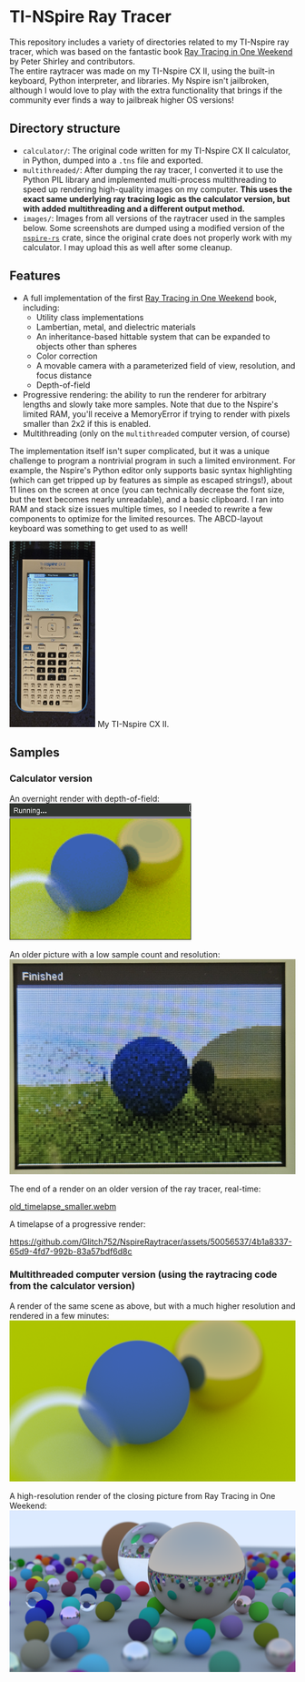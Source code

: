 # TI-NSpire Ray Tracer

This repository includes a variety of directories related to my TI-Nspire ray tracer, which was based on the fantastic book [Ray Tracing in One Weekend](https://raytracing.github.io/) by Peter Shirley and contributors.  
The entire raytracer was made on my TI-Nspire CX II, using the built-in keyboard, Python interpreter, and libraries. My Nspire isn't jailbroken, although I would love to play with the extra functionality that brings if the community ever finds a way to jailbreak higher OS versions!

## Directory structure
- `calculator/`: The original code written for my TI-Nspire CX II calculator, in Python, dumped into a `.tns` file and exported.
- `multithreaded/`: After dumping the ray tracer, I converted it to use the Python PIL library and implemented multi-process multithreading to speed up rendering high-quality images on my computer. **This uses the exact same underlying ray tracing logic as the calculator version, but with added multithreading and a different output method.**
- `images/`: Images from all versions of the raytracer used in the samples below. Some screenshots are dumped using a modified version of the [`nspire-rs`](https://crates.io/crates/libnspire) crate, since the original crate does not properly work with my calculator. I may upload this as well after some cleanup.

## Features
- A full implementation of the first [Ray Tracing in One Weekend](https://raytracing.github.io/) book, including:
  - Utility class implementations
  - Lambertian, metal, and dielectric materials
  - An inheritance-based hittable system that can be expanded to objects other than spheres
  - Color correction
  - A movable camera with a parameterized field of view, resolution, and focus distance
  - Depth-of-field
- Progressive rendering: the ability to run the renderer for arbitrary lengths and slowly take more samples. Note that due to the Nspire's limited RAM, you'll receive a MemoryError if trying to render with pixels smaller than 2x2 if this is enabled.
- Multithreading (only on the `multithreaded` computer version, of course)

The implementation itself isn't super complicated, but it was a unique challenge to program a nontrivial program in such a limited environment. For example, the Nspire's Python editor only supports basic syntax highlighting (which can get tripped up by features as simple as escaped strings!), about 11 lines on the screen at once (you can technically decrease the font size, but the text becomes nearly unreadable), and a basic clipboard. I ran into RAM and stack size issues multiple times, so I needed to rewrite a few components to optimize for the limited resources. The ABCD-layout keyboard was something to get used to as well!

<img alt="My TI-Nspire CX II, showing an open Python file." src="images/myNspire.jpg" width="30%">
My TI-Nspire CX II.

## Samples

### Calculator version
An overnight render with depth-of-field:  
![An overnight render](images/overnight_test_fixed.png)

An older picture with a low sample count and resolution:  
![An overnight render](images/old_picture.png)

The end of a render on an older version of the ray tracer, real-time:  

[old_timelapse_smaller.webm](https://github.com/Glitch752/NspireRaytracer/assets/50056537/b684b811-df8e-4d3c-94d4-8f774f6df7b0)

A timelapse of a progressive render:  

https://github.com/Glitch752/NspireRaytracer/assets/50056537/4b1a8337-65d9-4fd7-992b-83a57bdf6d8c



### Multithreaded computer version (using the raytracing code from the calculator version)
A render of the same scene as above, but with a much higher resolution and rendered in a few minutes:  
![A render of the same scene as above, but with a much higher resolution and rendered in a few minutes](images/output_dof.png)

A high-resolution render of the closing picture from Ray Tracing in One Weekend:  
![A high-resolution render of the closing picture from Ray Tracing in One Weekend](images/output_threaded.png)
